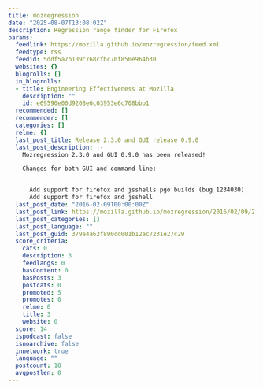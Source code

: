 ```yaml
---
title: mozregression
date: "2025-08-07T13:08:02Z"
description: Regression range finder for Firefox
params:
  feedlink: https://mozilla.github.io/mozregression/feed.xml
  feedtype: rss
  feedid: 5ddf5a7b109c768cfbc70f850e964b30
  websites: {}
  blogrolls: []
  in_blogrolls:
  - title: Engineering Effectiveness at Mozilla
    description: ""
    id: e69590e00d9208e6c03953e6c708bbb1
  recommended: []
  recommender: []
  categories: []
  relme: {}
  last_post_title: Release 2.3.0 and GUI release 0.9.0
  last_post_description: |-
    Mozregression 2.3.0 and GUI 0.9.0 has been released!

    Changes for both GUI and command line:


      Add support for firefox and jsshells pgo builds (bug 1234030)
      Add support for firefox and jsshell
  last_post_date: "2016-02-09T00:00:00Z"
  last_post_link: https://mozilla.github.io/mozregression/2016/02/09/2.3.0-release-and-gui-0.9.html
  last_post_categories: []
  last_post_language: ""
  last_post_guid: 379a4a62f890cd001b12ac7231e27c29
  score_criteria:
    cats: 0
    description: 3
    feedlangs: 0
    hasContent: 0
    hasPosts: 3
    postcats: 0
    promoted: 5
    promotes: 0
    relme: 0
    title: 3
    website: 0
  score: 14
  ispodcast: false
  isnoarchive: false
  innetwork: true
  language: ""
  postcount: 10
  avgpostlen: 0
---
```

